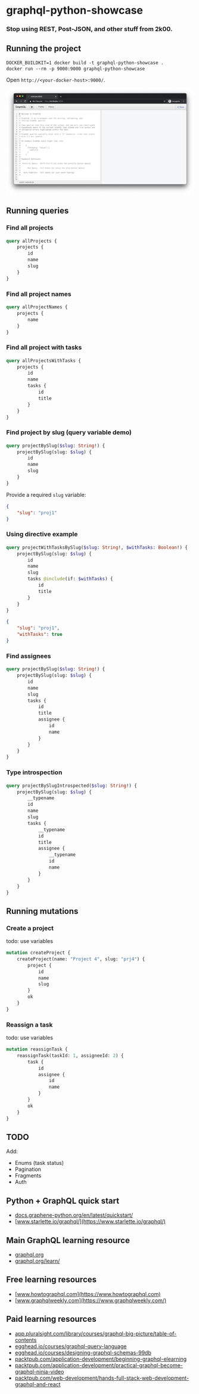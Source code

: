 # graphql-python-showcase

### Stop using REST, Post-JSON, and other stuff from 2k00.

## Running the project

```shell
DOCKER_BUILDKIT=1 docker build -t graphql-python-showcase .
docker run --rm -p 9000:9000 graphql-python-showcase
```

Open `http://<your-docker-host>:9000/`.

![graphiql](graphiql.png)

## Running queries

### Find all projects

```graphql
query allProjects {
    projects {
        id
        name
        slug
    }
}
```

### Find all project names

```graphql
query allProjectNames {
    projects {
        name
    }
}
```

### Find all project with tasks

```graphql
query allProjectsWithTasks {
    projects {
        id
        name
        tasks {
            id
            title
        }
    }
}
```

### Find project by slug (query variable demo)

```graphql
query projectBySlug($slug: String!) {
    projectBySlug(slug: $slug) {
        id
        name
        slug
    }
}
```

Provide a required `slug` variable:

```json
{
    "slug": "proj1"
}
```

### Using directive example

```graphql
query projectWithTasksBySlug($slug: String!, $withTasks: Boolean!) {
    projectBySlug(slug: $slug) {
        id
        name
        slug
        tasks @include(if: $withTasks) {
            id
            title
        }
    }
}
```

```json
{
    "slug": "proj1",
    "withTasks": true
}
```

### Find assignees

```graphql
query projectBySlug($slug: String!) {
    projectBySlug(slug: $slug) {
        id
        name
        slug
        tasks {
            id
            title
            assignee {
                id
                name
            }
        }
    }
}
```

### Type introspection

```graphql
query projectBySlugIntrospected($slug: String!) {
    projectBySlug(slug: $slug) {
        __typename
        id
        name
        slug
        tasks {
            __typename
            id
            title
            assignee {
                __typename
                id
                name
            }
        }
    }
}
```

## Running mutations

### Create a project

todo: use variables

```graphql
mutation createProject {
    createProject(name: "Project 4", slug: "prj4") {
        project {
            id
            name
            slug
        }
        ok
    }
}
```

### Reassign a task

todo: use variables

```graphql
mutation reassignTask {
    reassignTask(taskId: 1, assigneeId: 2) {
        task {
            id
            assignee {
                id
                name
            }
        }
        ok
    }
}
```

## TODO

Add:

* Enums (task status)
* Pagination
* Fragments
* Auth

## Python + GraphQL quick start

* [docs.graphene-python.org/en/latest/quickstart/](https://docs.graphene-python.org/en/latest/quickstart/)
* [www.starlette.io/graphql/](https://www.starlette.io/graphql/)

## Main GraphQL learning resource

* [graphql.org](https://graphql.org/)
* [graphql.org/learn/](https://graphql.org/learn/)

## Free learning resources

* [www.howtographql.com](https://www.howtographql.com)
* [www.graphqlweekly.com](https://www.graphqlweekly.com/)

## Paid learning resources

* [app.pluralsight.com/library/courses/graphql-big-picture/table-of-contents](https://app.pluralsight.com/library/courses/graphql-big-picture/table-of-contents)
* [egghead.io/courses/graphql-query-language](https://egghead.io/courses/graphql-query-language)
* [egghead.io/courses/designing-graphql-schemas-99db](https://egghead.io/courses/designing-graphql-schemas-99db)
* [packtpub.com/application-development/beginning-graphql-elearning](https://www.packtpub.com/application-development/beginning-graphql-elearning)
* [packtpub.com/application-development/practical-graphql-become-graphql-ninja-video](https://www.packtpub.com/application-development/practical-graphql-become-graphql-ninja-video)
* [packtpub.com/web-development/hands-full-stack-web-development-graphql-and-react](https://www.packtpub.com/web-development/hands-full-stack-web-development-graphql-and-react)

